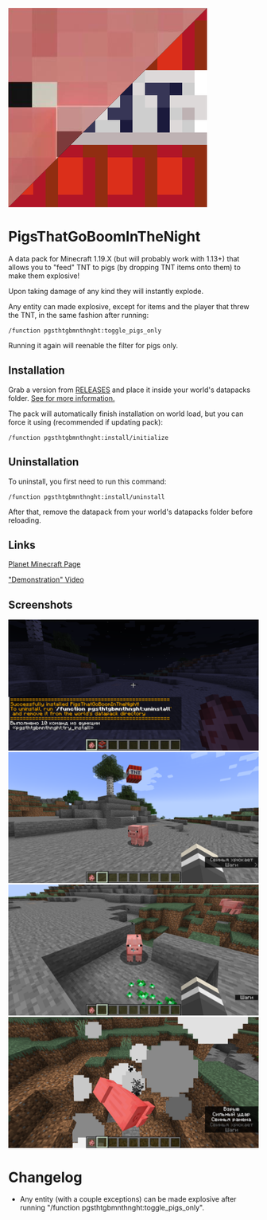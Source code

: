 ![logo](PigsThatGoBoomInTheNight/pack.png)

# PigsThatGoBoomInTheNight

A data pack for Minecraft 1.19.X (but will probably work with 1.13+) that allows you to "feed" TNT to pigs (by dropping TNT items onto them) to make them explosive!

Upon taking damage of any kind they will instantly explode.

Any entity can made explosive, except for items and the player that threw the TNT, in the same fashion after running:

```text
/function pgsthtgbmnthnght:toggle_pigs_only
```

Running it again will reenable the filter for pigs only.

## Installation

Grab a version from [RELEASES](https://github.com/ona-li-toki-e-jan-Epiphany-tawa-mi/PigsThatGoBoomInTheNight/releases "PigsThatGoBoomInTheNight Releases Page") and place it inside your world's datapacks folder. [See for more information.](https://minecraft.fandom.com/wiki/Tutorials/Installing_a_data_pack "A Minecraft Wiki tutorial on installing data packs")

The pack will automatically finish installation on world load, but you can force it using (recommended if updating pack):

```text
/function pgsthtgbmnthnght:install/initialize
```

## Uninstallation

To uninstall, you first need to run this command:

```text
/function pgsthtgbmnthnght:install/uninstall
```

After that, remove the datapack from your world's datapacks folder before reloading.

## Links

[Planet Minecraft Page](https://www.planetminecraft.com/data-pack/pigsthatgoboominthenight "PigsThatGoBoomInTheNight on Planet Minecraft")

["Demonstration" Video](https://www.youtube.com/watch?v=PG9h9F2UDsc "PigsThatGoBoomInTheNight 'demonstration' video on YouTube")

## Screenshots

![screenshot](screenshots/installed.png)
![screenshot](screenshots/lovi_aptechku.png)
![screenshot](screenshots/lit_fuse.png)
![screenshot](screenshots/explosion.png)

# Changelog

- Any entity (with a couple exceptions) can be made explosive after running "/function pgsthtgbmnthnght:toggle_pigs_only".